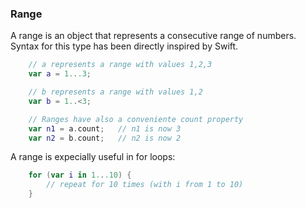 ### Range

A range is an object that represents a consecutive range of numbers. Syntax for this type has been directly inspired by Swift.
```swift
	// a represents a range with values 1,2,3
	var a = 1...3;

	// b represents a range with values 1,2
	var b = 1..<3;

	// Ranges have also a conveniente count property
	var n1 = a.count;	// n1 is now 3
	var n2 = b.count;	// n2 is now 2
```

A range is expecially useful in for loops:
```swift
	for (var i in 1...10) {
		// repeat for 10 times (with i from 1 to 10)
	}
```
